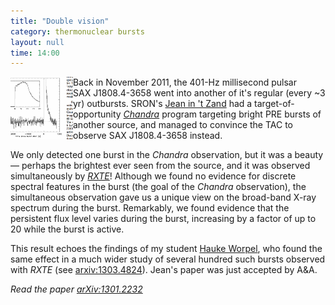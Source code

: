 ```yaml
---
title: "Double vision"
category: thermonuclear bursts
layout: null
time: 14:00
---
```

<!-- converted from blosxom format post using convert.pl dkg 22.1.2022 -->
<img src="images/1808burst.gif" width="100" align="left">
Back in November 2011, the 401-Hz millisecond pulsar SAX&nbsp;J1808.4-3658
went into another of it's regular (every ~3 yr) outbursts. 
SRON's <a href="http://www.sron.nl/~jeanz">Jean in 't Zand</a> had a 
target-of-opportunity 
<em><a href="http://chandra.harvard.edu">Chandra</a></em> program targeting bright PRE bursts
of another source,
and managed to convince the TAC to observe SAX&nbsp;J1808.4-3658 instead.
</p>
<p>
We only detected one burst in the <em>Chandra</em> observation, but it
was a beauty &mdash; perhaps the brightest ever seen from the source, and
it was observed simultaneously by 
<em><a href="http://heasarc.gsfc.nasa.gov/docs/xte/xtegof.html">RXTE</a></em>! Although we found no 
evidence for discrete spectral features in the burst (the goal of the 
<em>Chandra</em> observation), the simultaneous observation gave us a unique
view on the broad-band X-ray spectrum during the burst. Remarkably, we found
evidence that the persistent flux level varies during the burst, increasing
by a factor of up to 20 while the burst is active.
</p>
<p>
This result echoes the findings of my student 
<a href="http://users.monash.edu.au/~hworpel">Hauke Worpel</a>, who found
the same effect in a much wider study of several hundred such bursts observed
with <em>RXTE</em> (see
<a href="http://arxiv.org/abs/1303.4824">arxiv:1303.4824</a>).
Jean's paper was just accepted by A&A.
<p>
<em>Read the paper <a href="http://arxiv.org/abs/1301.2232">arXiv:1301.2232</a></em>
